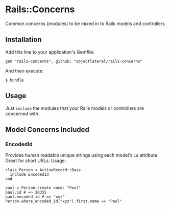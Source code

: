 # Rails::Concerns

Common concerns (modules) to be mixed in to Rails models and controllers

## Installation

Add this line to your application's Gemfile:

    gem "rails-concerns", github: "objectlateral/rails-concerns"

And then execute:

    $ bundle

## Usage

Just `include` the modules that your Rails models or controllers are concerned with.

## Model Concerns Included

### EncodedId

Provides human readable unique strings using each model's `id` attribute. Great for short URLs. Usage:

    class Person < ActiveRecord::Base
      include EncodedId
    end

    paul = Person.create name: "Paul"
    paul.id # => 20355
    paul.encoded_id # => "xyz"
    Person.where_encoded_id("xyz").first.name => "Paul"
